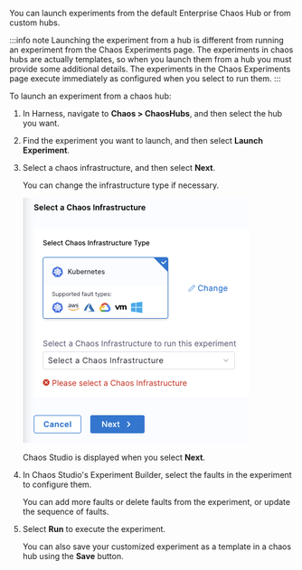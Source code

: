 You can launch experiments from the default Enterprise Chaos Hub or from custom hubs. 

:::info note
Launching the experiment from a hub is different from running an experiment from the Chaos Experiments page. The experiments in chaos hubs are actually templates, so when you launch them from a hub you must provide some additional details. The experiments in the Chaos Experiments page execute immediately as configured when you select to run them.
:::

To launch an experiment from a chaos hub:

1. In Harness, navigate to **Chaos > ChaosHubs**, and then select the hub you want.
1. Find the experiment you want to launch, and then select **Launch Experiment**.
1. Select a chaos infrastructure, and then select **Next**.

	You can change the infrastructure type if necessary.

	![Select a Chaos Infrastructure](../chaos-hubs/static/manage-hub/launch-select-chaos-infra.png)

	Chaos Studio is displayed when you select **Next**.

1. In Chaos Studio's Experiment Builder, select the faults in the experiment to configure them.

	You can add more faults or delete faults from the experiment, or update the sequence of faults. 

1. Select **Run** to execute the experiment.

	You can also save your customized experiment as a template in a chaos hub using the **Save** button.

